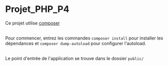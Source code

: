 # Projet_PHP_P4

Ce projet utilise [composer](https://getcomposer.org/) <br><br>

Pour commencer, entrez les commandes `composer install` pour installer les dépendances et `composer dump-autoload` pour configurer l'autoload. <br><br>

Le point d'entrée de l'application se trouve dans le dossier `public/`
